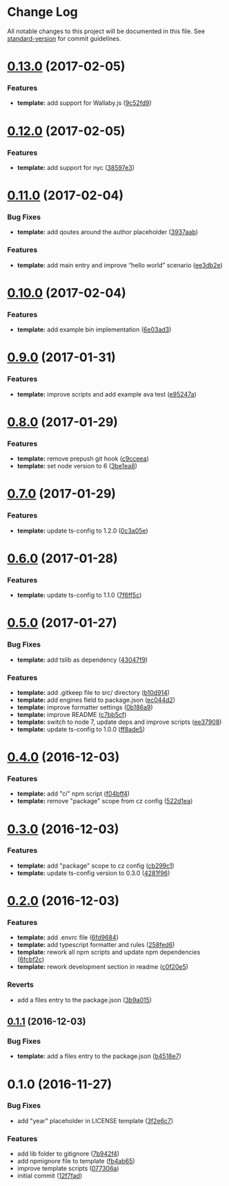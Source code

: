 # Change Log

All notable changes to this project will be documented in this file. See [standard-version](https://github.com/conventional-changelog/standard-version) for commit guidelines.

<a name="0.13.0"></a>
# [0.13.0](https://github.com/clebert/tipi-template-tslib/compare/v0.12.0...v0.13.0) (2017-02-05)


### Features

* **template:** add support for Wallaby.js ([9c52fd9](https://github.com/clebert/tipi-template-tslib/commit/9c52fd9))



<a name="0.12.0"></a>
# [0.12.0](https://github.com/clebert/tipi-template-tslib/compare/v0.11.0...v0.12.0) (2017-02-05)


### Features

* **template:** add support for nyc ([38597e3](https://github.com/clebert/tipi-template-tslib/commit/38597e3))



<a name="0.11.0"></a>
# [0.11.0](https://github.com/clebert/tipi-template-tslib/compare/v0.10.0...v0.11.0) (2017-02-04)


### Bug Fixes

* **template:** add qoutes around the author placeholder ([3937aab](https://github.com/clebert/tipi-template-tslib/commit/3937aab))

### Features

* **template:** add main entry and improve “hello world” scenario ([ee3db2e](https://github.com/clebert/tipi-template-tslib/commit/ee3db2e))



<a name="0.10.0"></a>
# [0.10.0](https://github.com/clebert/tipi-template-tslib/compare/v0.9.0...v0.10.0) (2017-02-04)


### Features

* **template:** add example bin implementation ([6e03ad3](https://github.com/clebert/tipi-template-tslib/commit/6e03ad3))



<a name="0.9.0"></a>
# [0.9.0](https://github.com/clebert/tipi-template-tslib/compare/v0.8.0...v0.9.0) (2017-01-31)


### Features

* **template:** improve scripts and add example ava test ([e95247a](https://github.com/clebert/tipi-template-tslib/commit/e95247a))



<a name="0.8.0"></a>
# [0.8.0](https://github.com/clebert/tipi-template-tslib/compare/v0.7.0...v0.8.0) (2017-01-29)


### Features

* **template:** remove prepush git hook ([c9cceea](https://github.com/clebert/tipi-template-tslib/commit/c9cceea))
* **template:** set node version to 6 ([3be1ea8](https://github.com/clebert/tipi-template-tslib/commit/3be1ea8))



<a name="0.7.0"></a>
# [0.7.0](https://github.com/clebert/tipi-template-tslib/compare/v0.6.0...v0.7.0) (2017-01-29)


### Features

* **template:** update ts-config to 1.2.0 ([0c3a05e](https://github.com/clebert/tipi-template-tslib/commit/0c3a05e))



<a name="0.6.0"></a>
# [0.6.0](https://github.com/clebert/tipi-template-tslib/compare/v0.5.0...v0.6.0) (2017-01-28)


### Features

* **template:** update ts-config to 1.1.0 ([7f6ff5c](https://github.com/clebert/tipi-template-tslib/commit/7f6ff5c))



<a name="0.5.0"></a>
# [0.5.0](https://github.com/clebert/tipi-template-tslib/compare/v0.4.0...v0.5.0) (2017-01-27)


### Bug Fixes

* **template:** add tslib as dependency ([43047f9](https://github.com/clebert/tipi-template-tslib/commit/43047f9))

### Features

* **template:** add .gitkeep file to src/ directory ([b10d914](https://github.com/clebert/tipi-template-tslib/commit/b10d914))
* **template:** add engines field to package.json ([ec044d2](https://github.com/clebert/tipi-template-tslib/commit/ec044d2))
* **template:** improve formatter settings ([0b186a9](https://github.com/clebert/tipi-template-tslib/commit/0b186a9))
* **template:** improve README ([c7bb5cf](https://github.com/clebert/tipi-template-tslib/commit/c7bb5cf))
* **template:** switch to node 7, update deps and improve scripts ([ee37908](https://github.com/clebert/tipi-template-tslib/commit/ee37908))
* **template:** update ts-config to 1.0.0 ([ff8ade5](https://github.com/clebert/tipi-template-tslib/commit/ff8ade5))



<a name="0.4.0"></a>
# [0.4.0](https://github.com/clebert/tipi-template-tslib/compare/v0.3.0...v0.4.0) (2016-12-03)


### Features

* **template:** add "ci" npm script ([f04bff4](https://github.com/clebert/tipi-template-tslib/commit/f04bff4))
* **template:** remove "package" scope from cz config ([522d1ea](https://github.com/clebert/tipi-template-tslib/commit/522d1ea))



<a name="0.3.0"></a>
# [0.3.0](https://github.com/clebert/tipi-template-tslib/compare/v0.2.0...v0.3.0) (2016-12-03)


### Features

* **template:** add "package" scope to cz config ([cb299c1](https://github.com/clebert/tipi-template-tslib/commit/cb299c1))
* **template:** update ts-config version to 0.3.0 ([4281f96](https://github.com/clebert/tipi-template-tslib/commit/4281f96))



<a name="0.2.0"></a>
# [0.2.0](https://github.com/clebert/tipi-template-tslib/compare/v0.1.1...v0.2.0) (2016-12-03)


### Features

* **template:** add .envrc file ([6fd9684](https://github.com/clebert/tipi-template-tslib/commit/6fd9684))
* **template:** add typescript formatter and rules ([258fed6](https://github.com/clebert/tipi-template-tslib/commit/258fed6))
* **template:** rework all npm scripts and update npm dependencies ([6fcbf2c](https://github.com/clebert/tipi-template-tslib/commit/6fcbf2c))
* **template:** rework development section in readme ([c0f20e5](https://github.com/clebert/tipi-template-tslib/commit/c0f20e5))

### Reverts

* add a files entry to the package.json ([3b9a015](https://github.com/clebert/tipi-template-tslib/commit/3b9a015))



<a name="0.1.1"></a>
## [0.1.1](https://github.com/clebert/tipi-template-tslib/compare/v0.1.0...v0.1.1) (2016-12-03)


### Bug Fixes

* **template:** add a files entry to the package.json ([b4518e7](https://github.com/clebert/tipi-template-tslib/commit/b4518e7))



<a name="0.1.0"></a>
# 0.1.0 (2016-11-27)


### Bug Fixes

* add "year" placeholder in LICENSE template ([3f2e6c7](https://github.com/clebert/tipi-template-tslib/commit/3f2e6c7))

### Features

* add lib folder to gitignore ([7b942f4](https://github.com/clebert/tipi-template-tslib/commit/7b942f4))
* add npmignore file to template ([fb4ab65](https://github.com/clebert/tipi-template-tslib/commit/fb4ab65))
* improve template scripts ([077306a](https://github.com/clebert/tipi-template-tslib/commit/077306a))
* initial commit ([12f7fad](https://github.com/clebert/tipi-template-tslib/commit/12f7fad))
